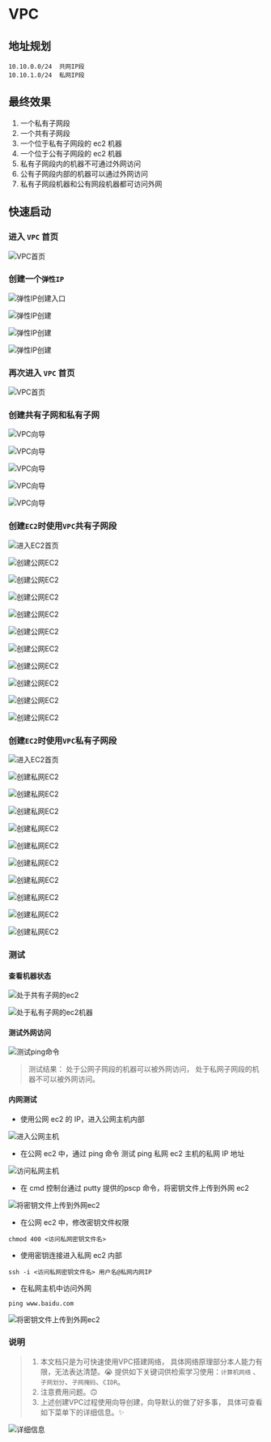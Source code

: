 # VPC

## 地址规划

```
10.10.0.0/24  共网IP段
10.10.1.0/24  私网IP段
```

## 最终效果

1. 一个私有子网段
2. 一个共有子网段
3. 一个位于私有子网段的 ec2 机器
4. 一个位于公有子网段的 ec2 机器
5. 私有子网段内的机器不可通过外网访问
6. 公有子网段内部的机器可以通过外网访问
7. 私有子网段机器和公有网段机器都可访问外网

## 快速启动

### 进入 ```VPC``` 首页

![VPC首页](images/VPC_INDEX.png)

### 创建一个```弹性IP```

![弹性IP创建入口](images/EIP_INDEX.png)

![弹性IP创建](images/EIP_CREATE_00.png)

![弹性IP创建](images/EIP_CREATE_01.png)

![弹性IP创建](images/EIP_CREATE_02.png)

### 再次进入 ```VPC``` 首页

![VPC首页](images/VPC_CREATE_00.png)

### 创建共有子网和私有子网

![VPC向导](images/VPC_CREATE_00.png)

![VPC向导](images/VPC_CREATE_01.png)

![VPC向导](images/VPC_CREATE_02.png)

![VPC向导](images/VPC_CREATE_03.png)

![VPC向导](images/VPC_CREATE_04.png)

### 创建```EC2```时使用```VPC```共有子网段

![进入EC2首页](images/EC2_INDEX.png)

![创建公网EC2](images/EC2_CREATE_00.png)

![创建公网EC2](images/EC2_CREATE_01.png)

![创建公网EC2](images/EC2_CREATE_02.png)

![创建公网EC2](images/EC2_CREATE_03.png)

![创建公网EC2](images/EC2_CREATE_04.png)

![创建公网EC2](images/EC2_CREATE_05.png)

![创建公网EC2](images/EC2_CREATE_06.png)

![创建公网EC2](images/EC2_CREATE_07.png)

![创建公网EC2](images/EC2_CREATE_08.png)

![创建公网EC2](images/EC2_CREATE_09.png)

### 创建```EC2```时使用```VPC```私有子网段
![进入EC2首页](images/EC2_INDEX.png)

![创建私网EC2](images/EC2_CREATE_00.png)

![创建私网EC2](images/EC2_CREATE_01.png)

![创建私网EC2](images/EC2_CREATE_02.png)

![创建私网EC2](images/EC2_CREATE_10.png)

![创建私网EC2](images/EC2_CREATE_04.png)

![创建私网EC2](images/EC2_CREATE_05.png)

![创建私网EC2](images/EC2_CREATE_11.png)

![创建私网EC2](images/EC2_CREATE_07.png)

![创建私网EC2](images/EC2_CREATE_08.png)

![创建私网EC2](images/EC2_CREATE_09.png)

### 测试

#### 查看机器状态

![处于共有子网的ec2](images/SUBNET_TEST_01.png)

![处于私有子网的ec2机器](images/SUBNET_TEST_02.png)

#### 测试外网访问

![测试ping命令](images/SUBNET_TEST_03.png)

> 测试结果： 处于公网子网段的机器可以被外网访问， 处于私网子网段的机器不可以被外网访问。

#### 内网测试

+ 使用公网 ec2 的 IP，进入公网主机内部

![进入公网主机](images/SUBNET_TEST_04.png)

+ 在公网 ec2 中，通过 ping 命令 测试 ping 私网 ec2 主机的私网 IP 地址

![访问私网主机](images/SUBNET_TEST_05.png)

+ 在 cmd 控制台通过 putty 提供的pscp 命令，将密钥文件上传到外网 ec2

![将密钥文件上传到外网ec2](images/SUBNET_TEST_06.png)

+ 在公网 ec2 中，修改密钥文件权限

```shell
chmod 400 <访问私网密钥文件名>
```

+ 使用密钥连接进入私网 ec2 内部

```shell
ssh -i <访问私网密钥文件名> 用户名@私网内网IP
```

+ 在私网主机中访问外网

```shell
ping www.baidu.com
```

![将密钥文件上传到外网ec2](images/SUBNET_TEST_07.png)

### 说明

> 1. 本文档只是为可快速使用VPC搭建网络， 具体网络原理部分本人能力有限，无法表达清楚。😭
>  提供如下关键词供检索学习使用：`计算机网络` 、`子网划分`、`子网掩码`、`CIDR`。
> 2. 注意费用问题。🙃
> 3. 上述创建VPC过程使用向导创建，向导默认的做了好多事， 具体可查看如下菜单下的详细信息。✨

![详细信息](images/CREATE_DETAIL_00.png)